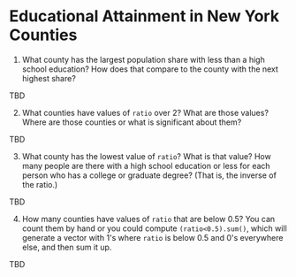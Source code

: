 # Educational Attainment in New York Counties

1. What county has the largest population share with less than a high
school education? How does that compare to the county with the next 
highest share?

TBD

2. What counties have values of `ratio` over 2? What are those 
values? Where are those counties or what is significant about them?

TBD

3. What county has the lowest value of `ratio`? What is that value?
How many people are there with a high school education or less for each 
person who has a college or graduate degree? (That is, the inverse 
of the ratio.)

TBD

4. How many counties have values of `ratio` that are below 0.5? You 
can count them by hand or you could compute `(ratio<0.5).sum()`, which 
will generate a vector with 1's where `ratio` is below 0.5 and 0's 
everywhere else, and then sum it up.

TBD
